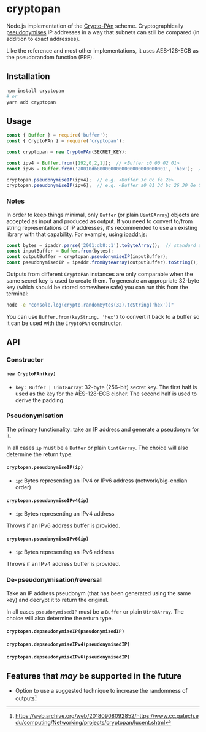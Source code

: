 # cryptopan

Node.js implementation of the [Crypto-PAn](https://en.wikipedia.org/wiki/Crypto-PAn) scheme. Cryptographically [pseudonymises](https://en.wikipedia.org/wiki/Pseudonymization) IP addresses in a way that subnets can still be compared (in addition to exact addresses).

Like the reference and most other implementations, it uses AES-128-ECB as the pseudorandom function (PRF).

## Installation

```bash
npm install cryptopan
# or
yarn add cryptopan
```

## Usage

```js
const { Buffer } = require('buffer');
const { CryptoPAn } = require('cryptopan');

const cryptopan = new CryptoPAn(SECRET_KEY);

const ipv4 = Buffer.from([192,0,2,1]);  // <Buffer c0 00 02 01>
const ipv6 = Buffer.from('20010db8000000000000000000000001', 'hex');  // <Buffer 20 01 0d b8 00 ... 01>

cryptopan.pseudonymiseIP(ipv4);  // e.g. <Buffer 3c 0c fe 2e>
cryptopan.pseudonymiseIP(ipv6);  // e.g. <Buffer a0 01 3d bc 26 30 0e 00 e2 7f 5f 84 8f 07 3e e6>
```

### Notes

In order to keep things minimal, only `Buffer` (or plain `Uint8Array`) objects are accepted as input and produced as output. If you need to convert to/from string representations of IP addresses, it's recommended to use an existing library with that capability. For example, using [ipaddr.js](https://github.com/whitequark/ipaddr.js/):

```js
const bytes = ipaddr.parse('2001:db8::1').toByteArray();  // standard array of byte values
const inputBuffer = Buffer.from(bytes);
const outputBuffer = cryptopan.pseudonymiseIP(inputBuffer);
const pseudonymisedIP = ipaddr.fromByteArray(outputBuffer).toString();
```

Outputs from different `CryptoPAn` instances are only comparable when the same secret key is used to create them. To generate an appropriate 32-byte key (which should be stored somewhere safe) you can run this from the terminal:

```bash
node -e "console.log(crypto.randomBytes(32).toString('hex'))"
```

You can use `Buffer.from(keyString, 'hex')` to convert it back to a buffer so it can be used with the `CryptoPAn` constructor.

## API

### Constructor

#### `new CryptoPAn(key)`

- `key: Buffer | Uint8Array`: 32-byte (256-bit) secret key. The first half is used as the key for the AES-128-ECB cipher. The second half is used to derive the padding.

### Pseudonymisation

The primary functionality: take an IP address and generate a pseudonym for it.

In all cases `ip` must be a `Buffer` or plain `Uint8Array`. The choice will also determine the return type.

#### `cryptopan.pseudonymiseIP(ip)`

- `ip`: Bytes representing an IPv4 or IPv6 address (network/big-endian order)

#### `cryptopan.pseudonymiseIPv4(ip)`

- `ip`: Bytes representing an IPv4 address

Throws if an IPv6 address buffer is provided.

#### `cryptopan.pseudonymiseIPv6(ip)`

- `ip`: Bytes representing an IPv6 address

Throws if an IPv4 address buffer is provided.

### De-pseudonymisation/reversal

Take an IP address pseudonym (that has been generated using the same key) and decrypt it to return the original.

In all cases `pseudonymisedIP` must be a `Buffer` or plain `Uint8Array`. The choice will also determine the return type.

#### `cryptopan.depseudonymiseIP(pseudonymisedIP)`

#### `cryptopan.depseudonymiseIPv4(pseudonymisedIP)`

#### `cryptopan.depseudonymiseIPv6(pseudonymisedIP)`

## Features that *may* be supported in the future

- Option to use a suggested technique to increase the randomness of outputs[^1]

[^1]: https://web.archive.org/web/20180908092852/https://www.cc.gatech.edu/computing/Networking/projects/cryptopan/lucent.shtml
